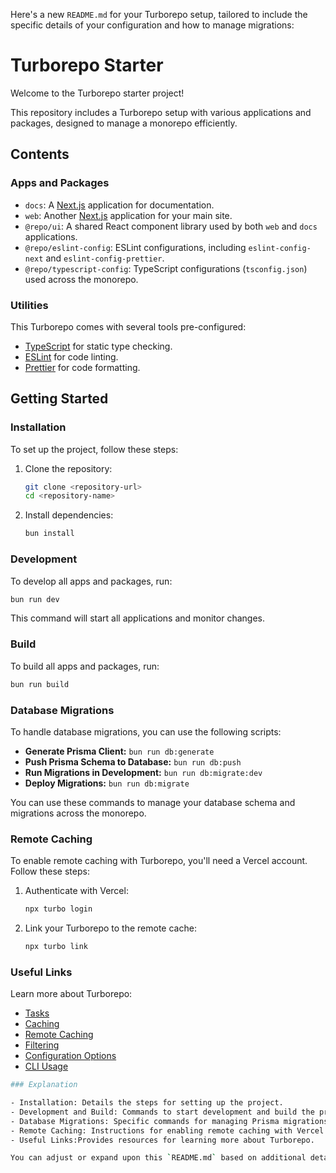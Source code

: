 Here's a new `README.md` for your Turborepo setup, tailored to include the specific details of your configuration and how to manage migrations:

<!-- ````markdown -->

# Turborepo Starter

Welcome to the Turborepo starter project!

This repository includes a Turborepo setup with various applications and packages, designed to manage a monorepo efficiently.

## Contents

### Apps and Packages

- `docs`: A [Next.js](https://nextjs.org/) application for documentation.
- `web`: Another [Next.js](https://nextjs.org/) application for your main site.
- `@repo/ui`: A shared React component library used by both `web` and `docs` applications.
- `@repo/eslint-config`: ESLint configurations, including `eslint-config-next` and `eslint-config-prettier`.
- `@repo/typescript-config`: TypeScript configurations (`tsconfig.json`) used across the monorepo.

### Utilities

This Turborepo comes with several tools pre-configured:

- [TypeScript](https://www.typescriptlang.org/) for static type checking.
- [ESLint](https://eslint.org/) for code linting.
- [Prettier](https://prettier.io) for code formatting.

## Getting Started

### Installation

To set up the project, follow these steps:

1. Clone the repository:

   ```sh
   git clone <repository-url>
   cd <repository-name>
   ```

   <!-- ```` -->

2. Install dependencies:
   ```sh
   bun install
   ```

### Development

To develop all apps and packages, run:

```sh
bun run dev
```

This command will start all applications and monitor changes.

### Build

To build all apps and packages, run:

```sh
bun run build
```

### Database Migrations

To handle database migrations, you can use the following scripts:

- **Generate Prisma Client:** `bun run db:generate`
- **Push Prisma Schema to Database:** `bun run db:push`
- **Run Migrations in Development:** `bun run db:migrate:dev`
- **Deploy Migrations:** `bun run db:migrate`

You can use these commands to manage your database schema and migrations across the monorepo.

### Remote Caching

To enable remote caching with Turborepo, you'll need a Vercel account. Follow these steps:

1. Authenticate with Vercel:

   ```sh
   npx turbo login
   ```

2. Link your Turborepo to the remote cache:
   ```sh
   npx turbo link
   ```

### Useful Links

Learn more about Turborepo:

- [Tasks](https://turbo.build/repo/docs/core-concepts/monorepos/running-tasks)
- [Caching](https://turbo.build/repo/docs/core-concepts/caching)
- [Remote Caching](https://turbo.build/repo/docs/core-concepts/remote-caching)
- [Filtering](https://turbo.build/repo/docs/core-concepts/monorepos/filtering)
- [Configuration Options](https://turbo.build/repo/docs/reference/configuration)
- [CLI Usage](https://turbo.build/repo/docs/reference/command-line-reference)

```sh
### Explanation

- Installation: Details the steps for setting up the project.
- Development and Build: Commands to start development and build the project.
- Database Migrations: Specific commands for managing Prisma migrations.
- Remote Caching: Instructions for enabling remote caching with Vercel.
- Useful Links:Provides resources for learning more about Turborepo.

You can adjust or expand upon this `README.md` based on additional details or specific configurations of your project.
```
